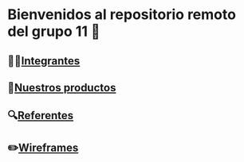 # Bienvenidos al repositorio remoto del grupo 11 🏡
## 👨‍💻[Integrantes](./Documentos/Integrantes.md)
## 🎁[Nuestros productos](./Documentos/productos.md)
## 🔍[Referentes](./Documentos/referentes.md)
## ✏️[Wireframes](./Wireframe/wireframes.md)
